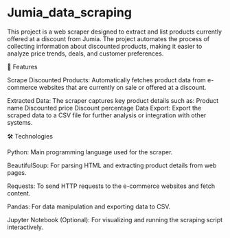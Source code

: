 # Jumia_data_scraping
This project is a web scraper designed to extract and list products currently offered at a discount from  Jumia. The project automates the process of collecting information about discounted products, making it easier to analyze price trends, deals, and customer preferences.

🚀 Features

Scrape Discounted Products: Automatically fetches product data from e-commerce websites that are currently on sale or offered at a discount.

Extracted Data: The scraper captures key product details such as:
Product name
Discounted price
Discount percentage
Data Export: Export the scraped data to a CSV file for further analysis or integration with other systems.

🛠️ Technologies

Python: Main programming language used for the scraper.

BeautifulSoup: For parsing HTML and extracting product details from web pages.

Requests: To send HTTP requests to the e-commerce websites and fetch content.

Pandas: For data manipulation and exporting data to CSV.

Jupyter Notebook (Optional): For visualizing and running the scraping script interactively.
